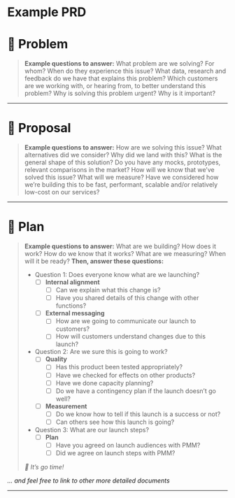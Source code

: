 # Example PRD

# 👀 Problem

> **Example questions to answer:** 
What problem are we solving? For whom? When do they experience this issue?
What data, research and feedback do we have that explains this problem?
Which customers are we working with, or hearing from, to better understand this problem?
Why is solving this problem urgent? Why is it important?
> 

---

# 💭 Proposal

> **Example questions to answer:**
How are we solving this issue? What alternatives did we consider? Why did we land with this?
What is the general shape of this solution? Do you have any mocks, prototypes, relevant comparisons in the market?
How will we know that we’ve solved this issue? What will we measure?
Have we considered how we’re building this to be fast, performant, scalable and/or relatively low-cost on our services?
> 

---

# 🛫 Plan

> **Example questions to answer:**
What are we building? How does it work? How do we know that it works? What are we measuring? When will it be ready? **Then, answer these questions:**
> 
> - Question 1: Does everyone know what are we launching?
>     - [ ]  **Internal alignment**
>         - [ ]  Can we explain what this change is?
>         - [ ]  Have you shared details of this change with other functions?
>     - [ ]  **External messaging**
>         - [ ]  How are we going to communicate our launch to customers?
>         - [ ]  How will customers understand changes due to this launch?
> - Question 2: Are we sure this is going to work?
>     - [ ]  **Quality**
>         - [ ]  Has this product been tested appropriately?
>         - [ ]  Have we checked for effects on other products?
>         - [ ]  Have we done capacity planning?
>         - [ ]  Do we have a contingency plan if the launch doesn’t go well?
>     - [ ]  **Measurement**
>         - [ ]  Do we know how to tell if this launch is a success or not?
>         - [ ]  Can others see how this launch is going?
> - Question 3: What are our launch steps?
>     - [ ]  **Plan**
>         - [ ]  Have you agreed on launch audiences with PMM?
>         - [ ]  Did we agree on launch steps with PMM?
> 
> *🚀 It’s go time!*
> 

*... and feel free to link to other more detailed documents*
****
